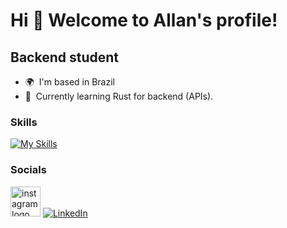 Hi 👋 Welcome to Allan's profile!
==============================

Backend student
---------------

* 🌍  I'm based in Brazil
* 🧠  Currently learning Rust for backend (APIs).

### Skills

[![My Skills](https://skillicons.dev/icons?i=rust,ts,nodejs,py,tauri,nextjs,react,django,git,docker,postgres,tailwind,postman,vscode,debian,windows&perline=4)](https://skillicons.dev)

### Socials

<a href="https://instagram.com/allanrsomensi" target="_blank"><img src="https://raw.githubusercontent.com/gauravghongde/social-icons/master/SVG/Color/Instagram.svg" alt="instagram logo" width="48" height="48"/></a>
[![LinkedIn](https://raw.githubusercontent.com/gauravghongde/social-icons/master/SVG/Color/LinkedIN.svg)](https://linkedin.com/in/allansomensi)
